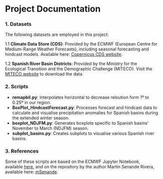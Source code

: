 # Project Documentation

### 1. Datasets

The following datasets are employed in this project:

1.1 **Climate Data Store (CDS)**: Provided by the ECMWF (European Centre for Medium-Range Weather Forecasts), including seasonal forecasting and hindcast models. Available here: [Copernicus CDS website](https://cds.climate.copernicus.eu/).

1.2 **Spanish River Basin Districts**: Provided by the Ministry for the Ecological Transition and the Demographic Challenge (MITECO). Visit the [MITECO website](https://www.miteco.gob.es/en/cartografia-y-sig/ide/descargas/agua/demarcaciones-hidrograficas-phc-2015-2021.html) to download the data.

### 2. Scripts
- **remapbil.py**: Interpolates horizontal to decrease reloution form 1º to 0.25º in our region.
- **BoxPlot_HindcastForecast.py**: Processes forecast and hindcast data to calculate and visualise precipitation anomalies for Spanish basins during the extended winter season.
- **boxplot_NDJFM.py**: Generates boxplots specific to Spanish basins' November to March (NDJFM) season.
- **subplot_basins.py**: Creates subplots to visualise various Spanish river basins.

### 3. References

Some of these scripts are based on the ECMWF Jupyter Notebook, available [here](https://ecmwf-projects.github.io/copernicus-training-c3s/sf-verification.html), and on the repository by the author Martín Senande Rivera, available here: [mSenande](https://github.com/mSenande/).
